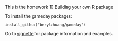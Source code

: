 This is the homework 10 Building your own R package

To install the gameday packages:

```{r}
install_github("berylzhuang/gameday")
```

Go to [vignette]() for package information and examples.
